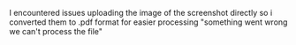 I encountered issues uploading the image of the screenshot directly so i converted them to .pdf format for easier processing
"something went wrong we can't process the file"
